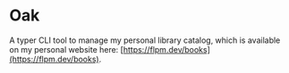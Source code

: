 # Oak
A typer CLI tool to manage my personal library catalog, which is available on my personal website here: [https://flpm.dev/books](https://flpm.dev/books).
